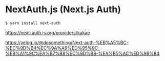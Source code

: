# NextAuth.js (Next.js Auth)

```
$ yarn install next-auth
```

https://next-auth.js.org/providers/kakao

https://velog.io/@dosomething/Next-auth-%EB%A5%BC-%EC%9D%B4%EC%9A%A9%ED%95%9C-%EB%A1%9C%EA%B7%B8%EC%9D%B8-%EA%B5%AC%ED%98%84
